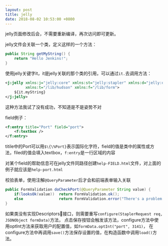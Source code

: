 ```yaml
---
layout: post
title: jelly
date: 2018-08-02 10:53:00 +0800
---
```


jelly页面修改后会，不需要重新编译，再次访问即可更新。

jelly文件会关联一个类，定义这样的一个方法：
```java
public String getMyString() {
    return "Hello Jenkins!";
}
```

使用jelly关键字it，it是jelly关联的那个类的引用，可以通过`it.`去调用方法：
```xml
<j:jelly xmlns:j="jelly:core" xmlns:st="jelly:stapler" xmlns:d="jelly:define" xmlns:l="/lib/layout"
         xmlns:t="/lib/hudson" xmlns:f="/lib/form">
    ${it.myString}
</j:jelly>
```
这种方法我试了没有成功，不知道是不是姿势不对

field例子：
```xml
<f:entry title="Port" field="port">
    <f:textbox />
</f:entry>
```
titile中的Port可以用`$\{\%Port}`表示国际化字符，field的值是类中的属性或方法，filed的值会填入textbox，`f:entry`是一行区域的内容

对某个field的帮助信息可在jelly文件同路径创建`help-FIELD.html`文件，对上面的例子就应该是`help-port.html`

校验表单，使用注解`@QueryParameter`后才会和前端表单输入关联
```java
public FormValidation doCheckPort(@QueryParameter String value) {
    if(looksOk(value))  return FormValidation.ok();
    else                return FormValidation.error("There's a problem here");
}
```

如果类没有实现Descriptors接口，则需要重写`configure(StaplerRequest req, JSONObject formData)`方法，
点击保存按钮会触发该方法，configure方法中使用optInt方法来获取用户的配置值，如`formData.optInt("port", 3141)`，
在configure方法中再调用`save()`方法保存设置的值，在构造函数中调用`load()`方法。
